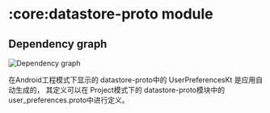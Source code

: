 # :core:datastore-proto module
## Dependency graph
![Dependency graph](../../docs/images/graphs/dep_graph_core_datastore_proto.svg)



在Android工程模式下显示的 datastore-proto中的 UserPreferencesKt 是应用自动生成的，
其定义可以在 Project模式下的 datastore-proto模块中的 user_preferences.proto中进行定义。